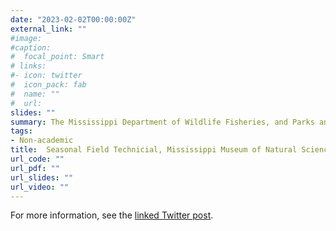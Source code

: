 ```yaml
---
date: "2023-02-02T00:00:00Z"
external_link: ""
#image:
#caption: 
#  focal_point: Smart
# links:
#- icon: twitter
#  icon_pack: fab
#  name: ""
#  url: 
slides: ""
summary: The Mississippi Department of Wildlife Fisheries, and Parks and the Mississippi Museum of Natural Science, Jackson, MS are seeking a paid seasonal contract technician for summer 2023.
tags:
- Non-academic
title:  Seasonal Field Technicial, Mississippi Museum of Natural Science
url_code: ""
url_pdf: ""
url_slides: ""
url_video: ""
---
```


For more information, see the [linked Twitter post](https://twitter.com/ASubunit/status/1621186577601798148?s=20&t=eQPx8d2hm15VAMIfCQ-ROw).